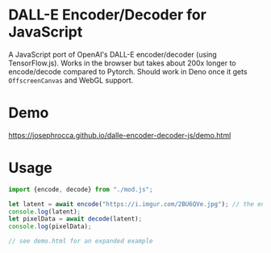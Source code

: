 # DALL-E Encoder/Decoder for JavaScript

A JavaScript port of OpenAI's DALL-E encoder/decoder (using TensorFlow.js). Works in the browser but takes about 200x longer to encode/decode compared to Pytorch. Should work in Deno once it gets `OffscreenCanvas` and WebGL support.

# Demo

https://josephrocca.github.io/dalle-encoder-decoder-js/demo.html

# Usage

```js
import {encode, decode} from "./mod.js";

let latent = await encode("https://i.imgur.com/2BU6QVe.jpg"); // the encode function accepts a URL, or Image, or ImageData, or ImageBitmap, or Canvas, or OffscreenCanvas, etc.
console.log(latent);
let pixelData = await decode(latent);
console.log(pixelData);

// see demo.html for an expanded example
```
